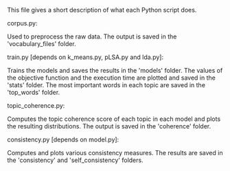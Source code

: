 This file gives a short description of what each Python script does.


corpus.py:

Used to preprocess the raw data. The output is saved in the 'vocabulary_files' folder.


train.py [depends on k_means.py, pLSA.py and lda.py]:

Trains the models and saves the results in the 'models' folder. The values of the objective function and the execution time are plotted and saved in the 'stats' folder.
The most important words in each topic are saved in the 'top_words' folder.


topic_coherence.py:

Computes the topic coherence score of each topic in each model and plots the resulting distributions. The output is saved in the 'coherence' folder.


consistency.py [depends on model.py]:

Computes and plots various consistency measures. The results are saved in the 'consistency' and 'self_consistency' folders.